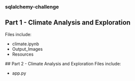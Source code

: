 ### sqlalchemy-challenge

## Part 1 - Climate Analysis and Exploration
Files include:
<ul>
    <li>climate.ipynb</li>
    <li>Output_Images</li>
    <li>Resources</li>
</ul>
## Part 2 - Climate Analysis and Exploration
Files include:
<ul>
    <li>app.py</li>
</ul>
